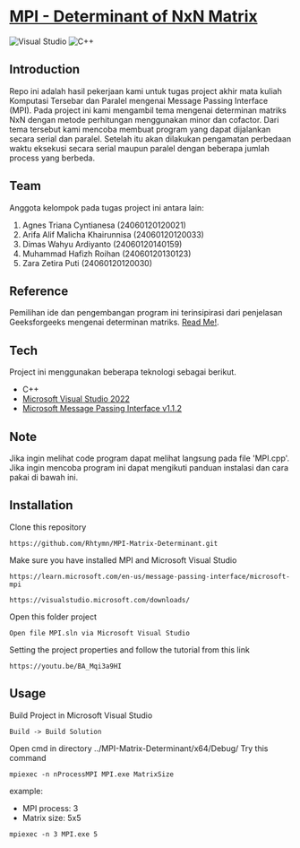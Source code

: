 # [MPI - Determinant of NxN Matrix](https://github.com/Rhtymn/MPI-Matrix-Determinant)
![Visual Studio](https://img.shields.io/badge/Visual%20Studio-5C2D91.svg?style=for-the-badge&logo=visual-studio&logoColor=white)
![C++](https://img.shields.io/badge/c++-%2300599C.svg?style=for-the-badge&logo=c%2B%2B&logoColor=white)

## Introduction
Repo ini adalah hasil pekerjaan kami untuk tugas project akhir mata kuliah Komputasi Tersebar dan Paralel mengenai Message Passing Interface (MPI). Pada project ini kami mengambil tema mengenai determinan matriks NxN dengan metode perhitungan menggunakan minor dan cofactor. Dari tema tersebut kami mencoba membuat program yang dapat dijalankan secara serial dan paralel. Setelah itu akan dilakukan pengamatan perbedaan waktu eksekusi secara serial maupun paralel dengan beberapa jumlah process yang berbeda.

## Team
Anggota kelompok pada tugas project ini antara lain:
1. Agnes Triana Cyntianesa (24060120120021)
2. Arifa Alif Malicha Khairunnisa (24060120120033)
3. Dimas Wahyu Ardiyanto (24060120140159)
4. Muhammad Hafizh Roihan (24060120130123)
5. Zara Zetira Puti (24060120120030)

## Reference
Pemilihan ide dan pengembangan program ini terinsipirasi dari penjelasan Geeksforgeeks mengenai determinan matriks. [Read Me!](https://www.geeksforgeeks.org/determinant-of-a-matrix/).

## Tech
Project ini menggunakan beberapa teknologi sebagai berikut.
- C++
- [Microsoft Visual Studio 2022](https://visualstudio.microsoft.com/downloads/)
- [Microsoft Message Passing Interface v1.1.2](https://learn.microsoft.com/en-us/message-passing-interface/microsoft-mpi)

## Note
Jika ingin melihat code program dapat melihat langsung pada file 'MPI.cpp'. Jika ingin mencoba program ini dapat mengikuti panduan instalasi dan cara pakai di bawah ini.

## Installation
Clone this repository
```
https://github.com/Rhtymn/MPI-Matrix-Determinant.git
```
Make sure you have installed MPI and Microsoft Visual Studio
```
https://learn.microsoft.com/en-us/message-passing-interface/microsoft-mpi
```
```
https://visualstudio.microsoft.com/downloads/
```
Open this folder project
```
Open file MPI.sln via Microsoft Visual Studio
```
Setting the project properties and follow the tutorial from this link
```
https://youtu.be/BA_Mqi3a9HI
```

## Usage
Build Project in Microsoft Visual Studio
```
Build -> Build Solution
```
Open cmd in directory ../MPI-Matrix-Determinant/x64/Debug/
Try this command
```
mpiexec -n nProcessMPI MPI.exe MatrixSize
```
example:
- MPI process: 3
- Matrix size: 5x5
```
mpiexec -n 3 MPI.exe 5
```

